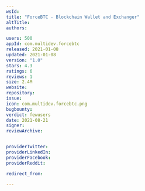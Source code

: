 ```yaml
---
wsId: 
title: "ForceBTC - Blockchain Wallet and Exchanger"
altTitle: 
authors:

users: 500
appId: com.multidev.forcebtc
released: 2021-01-08
updated: 2021-01-08
version: "1.0"
stars: 4.3
ratings: 6
reviews: 1
size: 2.4M
website: 
repository: 
issue: 
icon: com.multidev.forcebtc.png
bugbounty: 
verdict: fewusers
date: 2021-08-21
signer: 
reviewArchive:


providerTwitter: 
providerLinkedIn: 
providerFacebook: 
providerReddit: 

redirect_from:

---
```



